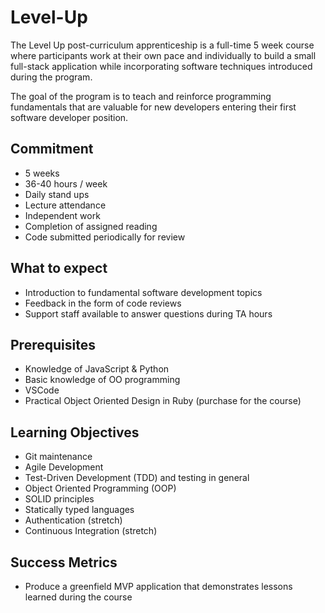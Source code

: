# Level-Up

The Level Up post-curriculum apprenticeship is a full-time 5 week course where participants work at their own pace and individually to build a small full-stack application while incorporating software techniques introduced during the program.

The goal of the program is to teach and reinforce programming fundamentals that are valuable for new developers entering their first software developer position.

## Commitment

* 5 weeks
* 36-40 hours / week
* Daily stand ups
* Lecture attendance
* Independent work
* Completion of assigned reading
* Code submitted periodically for review

## What to expect

* Introduction to fundamental software development topics
* Feedback in the form of code reviews
* Support staff available to answer questions during TA hours

## Prerequisites

* Knowledge of JavaScript & Python
* Basic knowledge of OO programming
* VSCode
* Practical Object Oriented Design in Ruby (purchase for the course)

## Learning Objectives

* Git maintenance
* Agile Development
* Test-Driven Development (TDD) and testing in general
* Object Oriented Programming (OOP)
* SOLID principles
* Statically typed languages
* Authentication (stretch)
* Continuous Integration (stretch)

## Success Metrics

* Produce a greenfield MVP application that demonstrates lessons learned during the course
